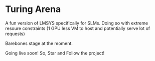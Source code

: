 # Turing Arena

A fun version of LMSYS specifically for SLMs.
Doing so with extreme resoure constraints (1 GPU less VM to host and potentially serve lot of requests)

Barebones stage at the moment. 


Going live soon! So, Star and Follow the project!
